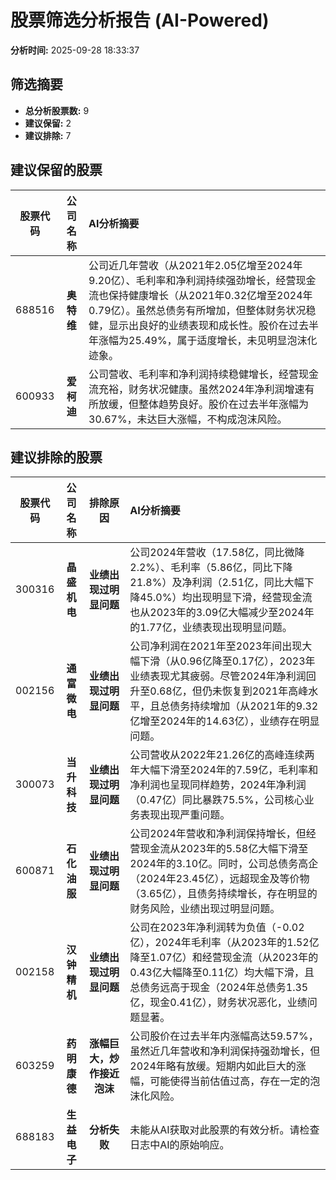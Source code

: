 # 股票筛选分析报告 (AI-Powered)

**分析时间:** 2025-09-28 18:33:37

## 筛选摘要

- **总分析股票数:** 9
- **建议保留:** 2
- **建议排除:** 7

## 建议保留的股票

| 股票代码 | 公司名称 | AI分析摘要 |
|:---:|:---:|:---|
| 688516 | **奥特维** | 公司近几年营收（从2021年2.05亿增至2024年9.20亿）、毛利率和净利润持续强劲增长，经营现金流也保持健康增长（从2021年0.32亿增至2024年0.79亿）。虽然总债务有所增加，但整体财务状况稳健，显示出良好的业绩表现和成长性。股价在过去半年涨幅为25.49%，属于适度增长，未见明显泡沫化迹象。 |
| 600933 | **爱柯迪** | 公司营收、毛利率和净利润持续稳健增长，经营现金流充裕，财务状况健康。虽然2024年净利润增速有所放缓，但整体趋势良好。股价在过去半年涨幅为30.67%，未达巨大涨幅，不构成泡沫风险。 |

## 建议排除的股票

| 股票代码 | 公司名称 | 排除原因 | AI分析摘要 |
|:---:|:---:|:---:|:---|
| 300316 | **晶盛机电** | **业绩出现过明显问题** | 公司2024年营收（17.58亿，同比微降2.2%）、毛利率（5.86亿，同比下降21.8%）及净利润（2.51亿，同比大幅下降45.0%）均出现明显下滑，经营现金流也从2023年的3.09亿大幅减少至2024年的1.77亿，业绩表现出现明显问题。 |
| 002156 | **通富微电** | **业绩出现过明显问题** | 公司净利润在2021年至2023年间出现大幅下滑（从0.96亿降至0.17亿），2023年业绩表现尤其疲弱。尽管2024年净利润回升至0.68亿，但仍未恢复到2021年高峰水平，且总债务持续增加（从2021年的9.32亿增至2024年的14.63亿），业绩存在明显问题。 |
| 300073 | **当升科技** | **业绩出现过明显问题** | 公司营收从2022年21.26亿的高峰连续两年大幅下滑至2024年的7.59亿，毛利率和净利润也呈现同样趋势，2024年净利润（0.47亿）同比暴跌75.5%，公司核心业务表现出现严重问题。 |
| 600871 | **石化油服** | **业绩出现过明显问题** | 公司2024年营收和净利润保持增长，但经营现金流从2023年的5.58亿大幅下滑至2024年的3.10亿。同时，公司总债务高企（2024年23.45亿），远超现金及等价物（3.65亿），且债务持续增长，存在明显的财务风险，业绩出现过明显问题。 |
| 002158 | **汉钟精机** | **业绩出现过明显问题** | 公司在2023年净利润转为负值（-0.02亿），2024年毛利率（从2023年的1.52亿降至1.07亿）和经营现金流（从2023年的0.43亿大幅降至0.11亿）均大幅下滑，且总债务远高于现金（2024年总债务1.35亿，现金0.41亿），财务状况恶化，业绩问题显著。 |
| 603259 | **药明康德** | **涨幅巨大，炒作接近泡沫** | 公司股价在过去半年内涨幅高达59.57%，虽然近几年营收和净利润保持强劲增长，但2024年略有放缓。短期内如此巨大的涨幅，可能使得当前估值过高，存在一定的泡沫化风险。 |
| 688183 | **生益电子** | **分析失败** | 未能从AI获取对此股票的有效分析。请检查日志中AI的原始响应。 |

